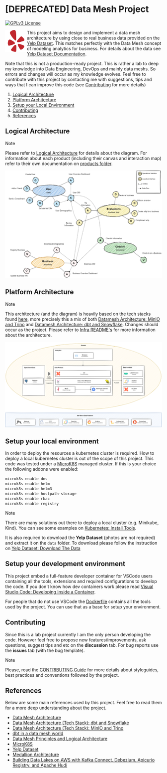 # [DEPRECATED] Data Mesh Project

[![GPLv3 License](https://img.shields.io/badge/License-GPL%20v3-yellow.svg)](https://opensource.org/licenses/)

<img src="docs/_static/icons/yelp.svg" align="left" width="70" height="70">

This project aims to design and implement a data mesh architecture by using close to real business data
provided on the [Yelp Dataset](https://www.yelp.com/dataset). This matches perfectly with the Data Mesh
concept of modeling analytics for business. For details about the data see
[Yelp Dataset Documentation](https://www.yelp.com/dataset/documentation/main).

Note that this is not a production-ready project. This is rather a lab to deep my knowledge into Data
Engineering, DevOps and mainly data meshs. So errors and changes will occur as my knowledge evolves. Feel free
to contribute with this project by contacting me with suggestions, tips and ways that I can improve this code
(see [Contributing](#contributing) for more details)

1. [Logical Architecture](#logical-architecture)
1. [Platform Architecture](#platform-architecture)
1. [Setup your Local Environment](#setup-your-local-environment)
1. [Contributing](#contributing)
1. [References](#references)

## Logical Architecture

> [!NOTE]
> Please refer to [Logical Architecture](docs/logical-architecture.md) for details about the diagram. For
> information about each product (including their canvas and interaction map) refer to their own
> documentation on [products folder](/products/).

<p align="center">
<img src="docs/_static/products/logical-architecture.drawio.png" />
</p>

## Platform Architecture

> [!NOTE]
> This architecture (and the diagram) is heavily based on the tech stacks found
> [here](https://www.datamesh-architecture.com/#tech-stacks), more precisely this a mix of both
> [Datamesh Architecture: MinIO and Trino](https://www.datamesh-architecture.com/tech-stacks/minio-trino) and
> [Datamesh Architecture: dbt and Snowflake](https://www.datamesh-architecture.com/tech-stacks/dbt-snowflake).
> Changes should occur as the project. Please refer to [Infra README's](infra/README.md) for more information
> about the architecture.

<p align="center">
<img src="docs/_static/architecture/platform-architecture.drawio.png" />
</p>

## Setup your local environment

In order to deploy the resources a kubernetes cluster is required. How to deploy a local kubernetes cluster
is out of the scope of this project. This code was tested under a [MicroK8S](https://microk8s.io/) managed
cluster. If this is your choice the following addons were enabled:

```shell
microk8s enable dns
microk8s enable helm
microk8s enable helm3
microk8s enable hostpath-storage
microk8s enable rbac
microk8s enable registry
```

> [!NOTE]
> There are many solutions out there to deploy a local cluster (e.g. Minikube, Kind). You can see some
> examples on [Kubernetes: Install Tools](https://kubernetes.io/docs/tasks/tools/).

It is also required to download the **Yelp Dataset** (photos are not required) and extract it on the `data`
folder. To download please follow the instruction on
[Yelp Dataset: Download The Data](https://www.yelp.com/dataset/download)

## Setup your development environment

This project embed a full-feature developer container for VSCode users containing all the tools, extensions
and required configurations to develop the code. If you don't know how dev containers work please read
[Visual Studio Code: Developing Inside a Container](https://code.visualstudio.com/docs/devcontainers/containers).

For people that do not use VSCode the [Dockerfile](.devcontainer/Dockerfile) contains all the tools used by
the project. You can use that as a base for setup your environment.

## Contributing

Since this is a lab project currently I am the only person developing the code. However feel free to propose
new features/improvements, ask questions, suggest tips and etc on the  **discussion** tab. For bug reports
use the **issues** tab (with the bug template).

> [!NOTE]
> Please, read the [CONTRIBUTING Guide](CONTRIBUTING.md) for more details about styleguides, best practices
> and conventions followed by the project.

## References

Below are some main references used by this project. Feel free to read them for a more deep understanding
about the project.

* [Data Mesh Architecture](https://www.datamesh-architecture.com/)
* [Data Mesh Architecture (Tech Stack): dbt and Snowflake](https://www.datamesh-architecture.com/tech-stacks/dbt-snowflake)
* [Data Mesh Architecture (Tech Stack): MinIO and Trino](https://www.datamesh-architecture.com/tech-stacks/minio-trino)
* [dbt in a data mesh world](https://www.getdbt.com/coalesce-2021/dbt-in-a-data-mesh-world/)
* [Data Mesh Principles and Logical Architecture](https://martinfowler.com/articles/data-mesh-principles.html)
* [MicroK8S](https://microk8s.io/)
* [Yelp Dataset](https://www.yelp.com/dataset)
* [Medallion Architecture](https://www.databricks.com/glossary/medallion-architecture)
* [Building Data Lakes on AWS with Kafka Connect, Debezium, Apicurio Registry, and Apache Hudi](https://programmaticponderings.com/2023/02/28/building-data-lakes-on-aws-with-kafka-connect-debezium-apicurio-registry-and-apache-hudi/)
